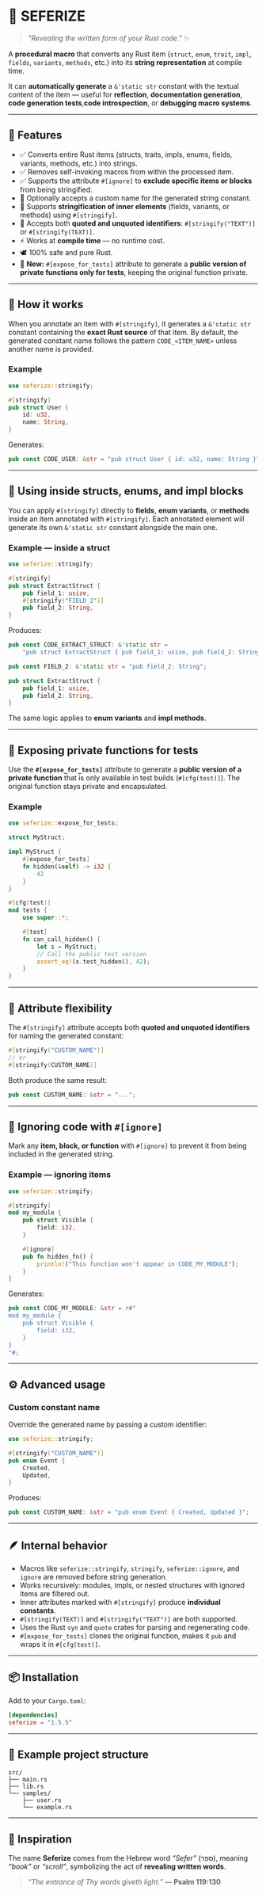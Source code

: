 # 📜 SEFERIZE

> *"Revealing the written form of your Rust code."* ✨

A **procedural macro** that converts any Rust item (`struct`, `enum`, `trait`, `impl`, `fields`, `variants`, `methods`, etc.) into its **string representation** at compile time.

It can **automatically generate** a `&'static str` constant with the textual content of the item — useful for **reflection**, **documentation generation**, **code generation tests**,**code introspection**, or **debugging macro systems**.

---

## 🧩 Features

* ✅ Converts entire Rust items (structs, traits, impls, enums, fields, variants, methods, etc.) into strings.
* ✅ Removes self-invoking macros from within the processed item.
* ✅ Supports the attribute `#[ignore]` to **exclude specific items or blocks** from being stringified.
* 🧱 Optionally accepts a custom name for the generated string constant.
* 🔁 Supports **stringification of inner elements** (fields, variants, or methods) using `#[stringify]`.
* 💬 Accepts both **quoted and unquoted identifiers**: `#[stringify("TEXT")]` or `#[stringify(TEXT)]`.
* ⚡ Works at **compile time** — no runtime cost.
* 🕊️ 100% safe and pure Rust.
* 🧪 **New:** `#[expose_for_tests]` attribute to generate a **public version of private functions only for tests**, keeping the original function private.

---

## 🧠 How it works

When you annotate an item with `#[stringify]`, it generates a `&'static str` constant containing the **exact Rust source** of that item.
By default, the generated constant name follows the pattern `CODE_<ITEM_NAME>` unless another name is provided.

### Example

```rust
use seferize::stringify;

#[stringify]
pub struct User {
    id: u32,
    name: String,
}
```

Generates:

```rust
pub const CODE_USER: &str = "pub struct User { id: u32, name: String }";
```

---

## 🧱 Using inside structs, enums, and impl blocks

You can apply `#[stringify]` directly to **fields**, **enum variants**, or **methods** inside an item annotated with `#[stringify]`.
Each annotated element will generate its own `&'static str` constant alongside the main one.

### Example — inside a struct

```rust
use seferize::stringify;

#[stringify]
pub struct ExtractStruct {
    pub field_1: usize,
    #[stringify("FIELD_2")]
    pub field_2: String,
}
```

Produces:

```rust
pub const CODE_EXTRACT_STRUCT: &'static str =
    "pub struct ExtractStruct { pub field_1: usize, pub field_2: String, }";

pub const FIELD_2: &'static str = "pub field_2: String";

pub struct ExtractStruct {
    pub field_1: usize,
    pub field_2: String,
}
```

The same logic applies to **enum variants** and **impl methods**.

---

## 🧪 Exposing private functions for tests

Use the **`#[expose_for_tests]`** attribute to generate a **public version of a private function** that is only available in test builds (`#[cfg(test)]`).
The original function stays private and encapsulated.

### Example

```rust
use seferize::expose_for_tests;

struct MyStruct;

impl MyStruct {
    #[expose_for_tests]
    fn hidden(&self) -> i32 {
        42
    }
}

#[cfg(test)]
mod tests {
    use super::*;

    #[test]
    fn can_call_hidden() {
        let s = MyStruct;
        // Call the public test version
        assert_eq!(s.test_hidden(), 42);
    }
}
```

---

## 💬 Attribute flexibility

The `#[stringify]` attribute accepts both **quoted and unquoted identifiers** for naming the generated constant:

```rust
#[stringify("CUSTOM_NAME")]
// or
#[stringify(CUSTOM_NAME)]
```

Both produce the same result:

```rust
pub const CUSTOM_NAME: &str = "...";
```

---

## 🚫 Ignoring code with `#[ignore]`

Mark any **item, block, or function** with `#[ignore]` to prevent it from being included in the generated string.

### Example — ignoring items

```rust
use seferize::stringify;

#[stringify]
mod my_module {
    pub struct Visible {
        field: i32,
    }

    #[ignore]
    pub fn hidden_fn() {
        println!("This function won't appear in CODE_MY_MODULE");
    }
}
```

Generates:

```rust
pub const CODE_MY_MODULE: &str = r#"
mod my_module {
    pub struct Visible {
        field: i32,
    }
}
"#;
```

---

## ⚙️ Advanced usage

### Custom constant name

Override the generated name by passing a custom identifier:

```rust
use seferize::stringify;

#[stringify("CUSTOM_NAME")]
pub enum Event {
    Created,
    Updated,
}
```

Produces:

```rust
pub const CUSTOM_NAME: &str = "pub enum Event { Created, Updated }";
```

---

## 🪶 Internal behavior

* Macros like `seferize::stringify`, `stringify`, `seferize::ignore`, and `ignore` are removed before string generation.
* Works recursively: modules, impls, or nested structures with ignored items are filtered out.
* Inner attributes marked with `#[stringify]` produce **individual constants**.
* `#[stringify(TEXT)]` and `#[stringify("TEXT")]` are both supported.
* Uses the Rust `syn` and `quote` crates for parsing and regenerating code.
* `#[expose_for_tests]` clones the original function, makes it `pub` and wraps it in `#[cfg(test)]`.

---

## 📦 Installation

Add to your `Cargo.toml`:

```toml
[dependencies]
seferize = "1.5.5"
```

---

## 📖 Example project structure

```
src/
├── main.rs
├── lib.rs
└── samples/
    ├── user.rs
    └── example.rs
```

---

## 🙌 Inspiration

The name **Seferize** comes from the Hebrew word *“Sefer”* (ספר), meaning *“book”* or *“scroll”*, symbolizing the act of **revealing written words**.

> *“The entrance of Thy words giveth light.”* — **Psalm 119:130**
